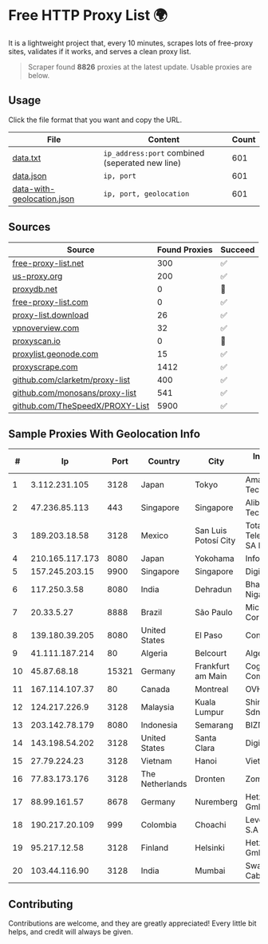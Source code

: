 
# Free HTTP Proxy List 🌍

It is a lightweight project that, every 10 minutes, scrapes lots of free-proxy sites, validates if it works, and serves a clean proxy list.


> Scraper found **8826** proxies at the latest update. Usable proxies are below.

## Usage

Click the file format that you want and copy the URL.


|File|Content|Count|
|----|-------|-----|
|[data.txt](https://raw.githubusercontent.com/themiralay/Proxy-List-World/master/data.txt)|`ip_address:port` combined (seperated new line)|601|
|[data.json](https://raw.githubusercontent.com/themiralay/Proxy-List-World/master/data.json)|`ip, port`|601|
|[data-with-geolocation.json](https://raw.githubusercontent.com/themiralay/Proxy-List-World/master/data-with-geolocation.json)|`ip, port, geolocation`|601|

## Sources

|Source|Found Proxies|Succeed|
|------|-------------|-------|
|[free-proxy-list.net](https://free-proxy-list.net)|300|✅|
|[us-proxy.org](https://www.us-proxy.org)|200|✅|
|[proxydb.net](http://proxydb.net)|0|🚫|
|[free-proxy-list.com](https://free-proxy-list.com/?page=&port=&type%5B%5D=http&type%5B%5D=https&up_time=0&search=Search)|0|✅|
|[proxy-list.download](https://www.proxy-list.download/HTTP)|26|✅|
|[vpnoverview.com](https://vpnoverview.com/privacy/anonymous-browsing/free-proxy-servers)|32|✅|
|[proxyscan.io](https://www.proxyscan.io)|0|🚫|
|[proxylist.geonode.com](https://proxylist.geonode.com/api/proxy-list?limit=300&page=1&sort_by=lastChecked&sort_type=desc&protocols=http,https)|15|✅|
|[proxyscrape.com](https://api.proxyscrape.com/v2/?request=displayproxies&protocol=http&timeout=10000&country=all&ssl=all&anonymity=all)|1412|✅|
|[github.com/clarketm/proxy-list](https://raw.githubusercontent.com/clarketm/proxy-list/master/proxy-list-raw.txt)|400|✅|
|[github.com/monosans/proxy-list](https://raw.githubusercontent.com/monosans/proxy-list/main/proxies/http.txt)|541|✅|
|[github.com/TheSpeedX/PROXY-List](https://raw.githubusercontent.com/TheSpeedX/PROXY-List/master/http.txt)|5900|✅|


## Sample Proxies With Geolocation Info

|#|Ip|Port|Country|City|Internet Service Provider|
|-|--|----|-------|----|-------------------------|
|1|3.112.231.105|3128|Japan|Tokyo|Amazon Technologies Inc.|
|2|47.236.85.113|443|Singapore|Singapore|Alibaba (US) Technology Co., Ltd.|
|3|189.203.18.58|3128|Mexico|San Luis Potosí City|Total Play Telecomunicaciones SA De CV|
|4|210.165.117.173|8080|Japan|Yokohama|InfoSphere|
|5|157.245.203.15|9900|Singapore|Singapore|DigitalOcean, LLC|
|6|117.250.3.58|8080|India|Dehradun|Bharat Sanchar Nigam Ltd|
|7|20.33.5.27|8888|Brazil|São Paulo|Microsoft Corporation|
|8|139.180.39.205|8080|United States|El Paso|Conterra|
|9|41.111.187.214|80|Algeria|Belcourt|Algerie Telecom|
|10|45.87.68.18|15321|Germany|Frankfurt am Main|Cogent Communications|
|11|167.114.107.37|80|Canada|Montreal|OVH SAS|
|12|124.217.226.9|3128|Malaysia|Kuala Lumpur|Shinjiru Technology Sdn Bhd|
|13|203.142.78.179|8080|Indonesia|Semarang|BIZNET|
|14|143.198.54.202|3128|United States|Santa Clara|DigitalOcean, LLC|
|15|27.79.224.23|3128|Vietnam|Hanoi|Viettel Corporation|
|16|77.83.173.176|3128|The Netherlands|Dronten|Zomro B.V.|
|17|88.99.161.57|8678|Germany|Nuremberg|Hetzner Online GmbH|
|18|190.217.20.109|999|Colombia|Choachi|Level 3 Colombia S.A|
|19|95.217.12.58|3128|Finland|Helsinki|Hetzner Online GmbH|
|20|103.44.116.90|3128|India|Mumbai|Swastik Internet and Cables pvt. ltd|



## Contributing

Contributions are welcome, and they are greatly appreciated! Every
little bit helps, and credit will always be given.

